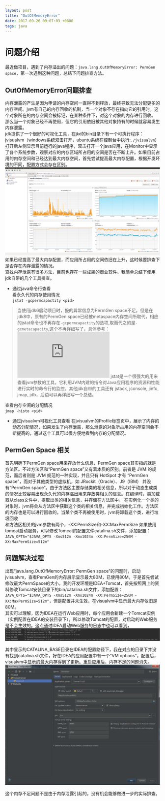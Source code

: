 ```yaml
---
layout: post
title: "OutOfMemoryError"
date: 2017-09-26 09:07:03 +0800
tags: java
---
```


# 问题介绍
最近做项目，遇到了内存溢出的问题：`java.lang.OutOfMemoryError: PermGen space`，第一次遇到这种问题，总结下问题排查方法。  

## OutOfMemoryError问题排查  

内存泄露的产生是因为申请的内存空间一直得不到释放，最终导致无法分配更多的内存空间。jvm有自己的内存回收的机制，当一个对象不存在指向它的引用时，这个对象所在的内存空间会被标记，在某种条件下，对这个对象的内存进行回收。  
那么当一个对象已经不再使用，但它的引用依旧被其他对象持有的时候就容易发生内存泄露。  
jdk提供了一个很好的可视化工具，在jkd的bin目录下有一个可执行程序：jvisualvm（windows系统双击打开，ubuntu系统在控制台中执行:`./jvisualvm`）  
打开后左侧显示目前运行的java程序，双击打开一个java应用，在Monitor中显示了各个系统参数，观察对应的内存区域所占用的空间是否在不断上升。如果目前占用的内存空间和已经达到最大内存空间，首先尝试提高最大内存配置，根据开发环境的不同，配置方式会存在区别。
![](/_pic/2017-10-09/visualvm.png)
如果已经提高了最大内存配置，而应用所占用的空间依旧在上升，这时候要排查下是否存在内存泄露的情况。  
查找内存泄露有很多方法，目前也存在一些成熟的商业软件。我简单总结下使用jdk自带的几个工具排查。  

* 通过java命令行查看  
看永久代的内存使用情况  
`jstat -gcpermcapactity <pid> `
> 当使用jdk6启动项目时，报的异常信息为PermGen space不足。但是在jdk8中，原有的PermGen space已经被metaspace内存空间所取代，相应的jstat命令也不再存在`-gcpermcapactity`的选项,取而代之的是`-gcmetacapacity`,这个不再详细写了，具体参考：![永久代(PermGen)和元空间(Metaspace)](http://www.cnblogs.com/paddix/p/5309550.html)
> jstat是一个很强大的用来查看jvm参数的工具，它利用JVM内建的指令对Java应用程序的资源和性能进行实时的命令行的监控。其他jdk自带的工具还有 jstack, jconsole, jinfo, jmap, jdb，后边可以再详细写一个总结。

查看内存空间的分配情况  
`jmap -histo <pid>` 
* 通过jvisualvm可视化工具查看
在jvisualvm的Profile标签页中，展示了内存的动态分配情况，如果发生了内存泄露，那么泄露的对象所占用的内存空间会不断提高的，通过这个工具可以很方便地看到内存的分配情况。  

## PermGen Space 相关
首先明确下PermGen space用来存放什么信息，PermGen space其实指的就是方法区。不过方法区和“PermGen space”又有着本质的区别。前者是 JVM 的规范，而后者则是 JVM 规范的一种实现，并且只有 HotSpot 才有 “PermGen space”，而对于其他类型的虚拟机，如 JRockit（Oracle）、J9（IBM） 并没有“PermGen space”。由于方法区主要存储类的相关信息，所以对于动态生成类的情况比较容易出现永久代的内存溢出用来存放类相关的信息。在编译时，类加载器从class文件中，提取出类的相关信息，并存储在方法区中。
在实例化一个类的对象时，jvm将会从方法区中获取这个类的相关信息，并完成初始化工作。方法区的内存也是可以进行回收的，当某个类不再被使用时，jvm将卸载这个类，进行垃圾回收  
和方法区相关的jvm参数有两个，-XX:PermSize和-XX:MaxPermSize
如果使用tomcat启动服务，可以修改Tomcat的配置文件catalina.sh文件，添加配置：`JAVA_OPTS="$JAVA_OPTS -Xms512m -Xmx1024m -XX:PermSize=256M -XX:MaxPermSize=512m"`

## 问题解决过程
出现“java.lang.OutOfMemoryError: PermGen space”的问题时，启动jvisualvm，查看PemGen的内存展示显示最大80M，已使用80M，于是首先尝试修改最大PermSpace的大小。我的开发环境是IDEA+Tomcat，首先按照网上的资料修改Tomcat安装目录下的bin/catalina.sh文件，添加配置：`JAVA_OPTS="$JAVA_OPTS -Xms512m -Xmx1024m -XX:PermSize=256M -XX:MaxPermSize=512m"`，但是配置并未生效，在visualvm中显示最大内存依旧是80M。  
其实可以理解，因为IDEA在运行Web应用时，每个应用会新建一个Tomcat实例（实例配置在IDEA的安装目录下），所以修改Tomcat的配置，对启动的Web服务是不会生效的。这点通过IDEA启动Web服务的日志中也可以看到，
![](/_pic/2017-10-09/log.PNG)

其中显示的CATALINA_BASE目录在IDEA的配置路径下，我在对应的目录下并没有找到catalina.sh文件，好在IDEA的应用配置中有一个“VM options”，配置后，visualvm中显示的最大内存得到了更新。重启应用后，内存不足的问题消失。
![](/_pic/2017-10-09/vm.PNG)

这个内存不足问题不是由于内存泄露引起的，没有机会能够做进一步的实际排查。